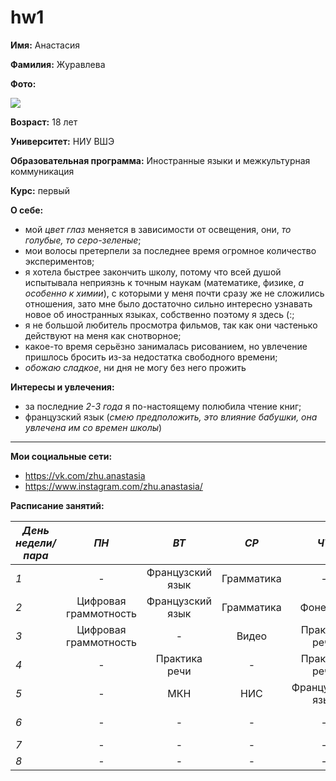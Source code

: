 # hw1
**Имя:** Анастасия 

**Фамилия:** Журавлева

**Фото:**

![](https://pp.userapi.com/c636621/v636621062/4fcd/ObM-OuZaarU.jpg)

**Возраст:** 18 лет

**Университет:** НИУ ВШЭ

**Образовательная программа:** Иностранные языки и межкультурная коммуникация 

**Курс:** первый

**О себе:** 
- мой *цвет глаз* меняется в зависимости от освещения, они, *то голубые, то серо-зеленые*; 
- мои волосы претерпели за последнее время огромное количество экспериментов; 
- я хотела быстрее закончить школу, потому что всей душой испытывала неприязнь к точным наукам (математике, физике, *а особенно к химии*), с которыми у меня почти сразу же не сложились отношения, зато мне было достаточно сильно интересно узнавать новое об иностранных языках, собственно поэтому я здесь (:;
- я не большой любитель просмотра фильмов, так как они частенько действуют на меня как снотворное; 
- какое-то время серьёзно занималась рисованием, но увлечение пришлось бросить из-за недостатка свободного времени;
- *обожаю сладкое*, ни дня не могу без него прожить 

**Интересы и увлечения:** 
* за последние *2-3 года* я по-настоящему полюбила чтение книг;
* французский язык (*смею предположить, это влияние бабушки, она увлечена им со времен школы*)

***

**Мои социальные сети:**
- <https://vk.com/zhu.anastasia>
- <https://www.instagram.com/zhu.anastasia/>

**Расписание занятий:**

*День недели/пара*|*ПН*|*ВТ*|*СР*|*ЧТ*|*ПТ*|*СБ*
---|:---:|:---:|:---:|:---:|:---:|---:
*1*|-|Французский язык|Грамматика|-|-|-
*2*|Цифровая граммотность|Французский язык|Грамматика|Фонетика|-|-
*3*|Цифровая граммотность|-|Видео|Практика речи|-|-
*4*|-|Практика речи|-|Практика речи|ВКБ|-
*5*|-|МКН|НИС|Французский язык|МКН|-
*6*|-|-|-|-|ВКБ|Латинский язык
*7*|-|-|-|-|-|-
*8*|-|-|-|-|-|-
